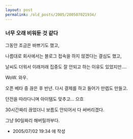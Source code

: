 ```yaml
---
layout: post
permalink: /old_posts/2005/200507021934/
---
```


### 너무 오래 비워둔 것 같다

그동안 조금은 바쁘기도 했고,

나름대로 회사에서는 블로그 접속을 하지 않겠다는 결심도 했고,

날씨도 더워서 이래저래 집중도 잘 안되고 하는 이유도 있었지만....



<a name="299819_1"></a>WoW. 와우.

오픈 베타 중 끊은 후 반년. 다시 결제를 하고 들어가 만렙도 만들고.

던전을 따라다니며 아이템도 맞추고... 으흐

30시간짜리 끊었더니 보름도 안되어서 다 써버리겠다.

그냥 90일짜리 해버릴까부다.






- 2005/07/02 19:34 에 작성